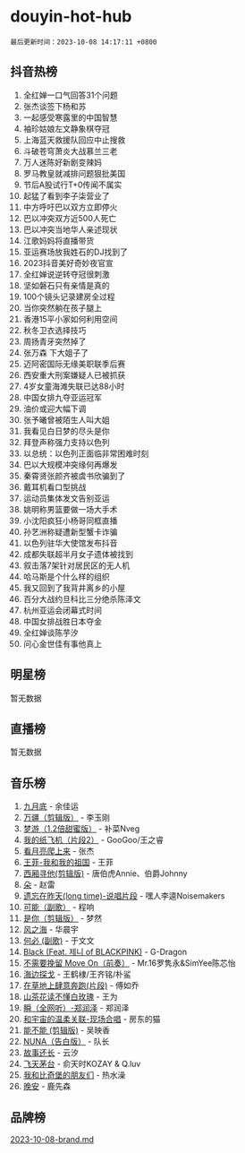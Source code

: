 # douyin-hot-hub

`最后更新时间：2023-10-08 14:17:11 +0800`

## 抖音热榜

1. 全红婵一口气回答31个问题
1. 张杰谈签下杨和苏
1. 一起感受寒露里的中国智慧
1. 袖珍姑娘左文静象棋夺冠
1. 上海蓝天救援队回应中止搜救
1. 斗破苍穹萧炎大战慕兰三老
1. 万人迷陈好新剧变辣妈
1. 罗马教皇就减排问题狠批美国
1. 节后A股试行T+0传闻不属实
1. 起猛了看到李子柒营业了
1. 中方呼吁巴以双方立即停火
1. 巴以冲突双方近500人死亡
1. 巴以冲突当地华人亲述现状
1. 江歌妈妈将直播带货
1. 亚运赛场放我姓石的DJ找到了
1. 2023抖音美好奇妙夜官宣
1. 全红婵说逆转夺冠很刺激
1. 坚如磐石只有亲情是真的
1. 100个镜头记录建房全过程
1. 当你突然躺在孩子腿上
1. 香港15平小家如何利用空间
1. 秋冬卫衣选择技巧
1. 周扬青牙突然掉了
1. 张万森 下大姐子了
1. 迈阿密国际无缘美职联季后赛
1. 西安重大刑案嫌疑人已被抓获
1. 4岁女童海滩失联已达88小时
1. 中国女排九夺亚运冠军
1. 油价或迎大幅下调
1. 张予曦曾被陌生人叫大姐
1. 我看见白日梦的尽头是你
1. 拜登声称强力支持以色列
1. 以总统：以色列正面临非常困难时刻
1. 巴以大规模冲突缘何再爆发
1. 秦霄贤张颜齐被虞书欣骗到了
1. 戴耳机看口型挑战
1. 运动员集体发文告别亚运
1. 姚明称男篮要做一场大手术
1. 小沈阳疯狂小杨哥同框直播
1. 孙艺洲称疑遭新型蟹卡诈骗
1. 以色列驻华大使馆发布抖音
1. 成都失联超半月女子遗体被找到
1. 叙击落7架针对居民区的无人机
1. 哈马斯是个什么样的组织
1. 我又回到了我背井离乡的小屋
1. 百分大战约旦科比三分绝杀陈泽文
1. 杭州亚运会闭幕式时间
1. 中国女排战胜日本夺金
1. 全红婵谈陈芋汐
1. 问心金世佳有事他真上

## 明星榜

暂无数据

## 直播榜

暂无数据

## 音乐榜

1. [九月底](https://sf3-cdn-tos.douyinstatic.com/obj/tos-cn-ve-2774/oMfewG4PDTFhF8iz3OGQ7ABH5i6fCgnMaoCbzZ) - 余佳运
1. [万疆（剪辑版）](https://sf6-cdn-tos.douyinstatic.com/obj/tos-cn-ve-2774/ooG7oVgFlDTelKCjCsTTobQvbdtj1BBQXnfZd8) - 李玉刚
1. [梦游（1.2倍甜蜜版）](https://sf6-cdn-tos.douyinstatic.com/obj/tos-cn-ve-2774/o4gyAUm8hwufoEABmwVIiQtHsFuGzAEEWtNMzo) - 补菜Nveg
1. [我的纸飞机（片段2）](https://sf3-cdn-tos.douyinstatic.com/obj/tos-cn-ve-2774/oM2ZrKcg2CD5AeRB2gkeXOFB1IxAGJdZPazYHf) - GooGoo/王之睿
1. [看月亮爬上来](https://sf6-cdn-tos.douyinstatic.com/obj/tos-cn-ve-2774/356c324112764016b25295e535f2daf0) - 张杰
1. [王菲-我和我的祖国](https://sf3-cdn-tos.douyinstatic.com/obj/tos-cn-ve-2774/3ef0f373017541e18566595c96123cab) - 王菲
1. [西厢寻他(剪辑版)](https://sf6-cdn-tos.douyinstatic.com/obj/tos-cn-ve-2774/oUsAVfAQKlRNxEv5qxvIB8o5qmIWUcXbzJKJhw) - 唐伯虎Annie、伯爵Johnny
1. [朵](https://sf6-cdn-tos.douyinstatic.com/obj/tos-cn-ve-2774/932f5bdfcd7c47b880525e92ab8a4999) - 赵雷
1. [遗忘在昨天(long time)-说唱片段](https://sf3-cdn-tos.douyinstatic.com/obj/tos-cn-ve-2774/oIynqctDJIzUJY3Q2CeIFe5nA2gC7DS2bfZamd) - 嘿人李逵Noisemakers
1. [可能（副歌）](https://sf3-cdn-tos.douyinstatic.com/obj/tos-cn-ve-2774/cde1731888894259b333569393c2fb51) - 程响
1. [是你（剪辑版）](https://sf3-cdn-tos.douyinstatic.com/obj/tos-cn-ve-2774/46019dae783c4c969944217fe1cfafc4) - 梦然
1. [风之海](https://sf3-cdn-tos.douyinstatic.com/obj/tos-cn-ve-2774/oInqZ2gFbCQvB6wZNnZlJpBcfDBQ8t1e1XwYAi) - 华晨宇
1. [何必 (副歌)](https://sf6-cdn-tos.douyinstatic.com/obj/tos-cn-ve-2774/okuRVVnhXysQOM6IEAfyBsgzwvoF7Az6tNiWDB) - 于文文
1. [Black (Feat. 제니 of BLACKPINK)](https://sf6-cdn-tos.douyinstatic.com/obj/tos-cn-ve-2774/2eb92e2debbe4fe0a552bc099aef7f28) - G-Dragon
1. [不需要挽留 Move On（前奏）](https://sf3-cdn-tos.douyinstatic.com/obj/tos-cn-ve-2774/ooCBhgCCkF4nExzQL9WZSUbitfA8IsDkgQIYhe) - Mr.16罗隽永&SimYee陈芯怡
1. [海边探戈](https://sf6-cdn-tos.douyinstatic.com/obj/tos-cn-ve-2774/os9gE0VQCGqt6VQkZDyBBYvfSDY0QFe3vVmubn) - 王鹤棣/王齐铭/朴鲨
1. [在草地上肆意奔跑(片段)](https://sf6-cdn-tos.douyinstatic.com/obj/tos-cn-ve-2774/8831d494742f45dabdfa8adb8b817259) - 傅如乔
1. [山茶花读不懂白玫瑰](https://sf6-cdn-tos.douyinstatic.com/obj/tos-cn-ve-2774/osfn8B7DktrRHEPJgPCfDbw7QDQEkwC16BxZg9) - 王为
1. [瞬（全网听）-郑润泽](https://sf3-cdn-tos.douyinstatic.com/obj/tos-cn-ve-2774/o4Vb9eJZClCZTnRQYy0BRSeHGrDtrkrQgIBvQt) - 郑润泽
1. [和宇宙的温柔关联-现场合唱](https://sf6-cdn-tos.douyinstatic.com/obj/tos-cn-ve-2774/o0hONGDYQBgk0e5bqDeQOonVmncA6tC2nBwZLT) - 房东的猫
1. [能不能 (剪辑版)](https://sf6-cdn-tos.douyinstatic.com/obj/tos-cn-ve-2774/fc4a6c45b4a34277ba4088e1d7fdff98) - 吴映香
1. [NUNA（告白版）](https://sf3-cdn-tos.douyinstatic.com/obj/tos-cn-ve-2774/a65828cbd8ce41a78a430a58b49f4feb) - 队长
1. [故事还长](https://sf6-cdn-tos.douyinstatic.com/obj/tos-cn-ve-2774/30a26758c8594f0ab81ac675c33ee2c5) - 云汐
1. [飞天茅台](https://sf3-cdn-tos.douyinstatic.com/obj/tos-cn-ve-2774/o4GhTV5kIuMWmC2Ai1WzNglssgBfQaqQCSLxUU) - 俞天时KOZAY & Q.luv
1. [我和比奇堡的朋友们](https://sf6-cdn-tos.douyinstatic.com/obj/tos-cn-ve-2774/f0505db981ea4a6d91453a15924a82aa) - 热水澡
1. [晚安](https://sf6-cdn-tos.douyinstatic.com/obj/tos-cn-ve-2774/a724c5e224464218839820f4e4fd632f) - 鹿先森

## 品牌榜

[2023-10-08-brand.md](2023-10-08-brand.md)
